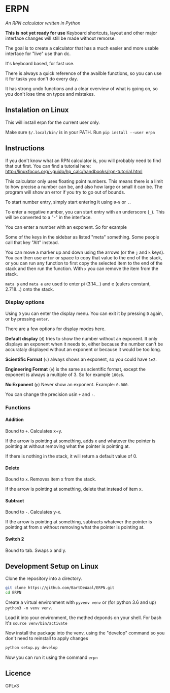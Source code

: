 # ERPN
*An RPN  calculator written in Python*

**This is not yet ready for use**
Keyboard shortcuts, layout and other major interface changes will still be made
without remorse.

The goal is to create a calculator that has a much easier and more usable
interface for "live" use than dc.

It's keyboard based, for fast use.

There is always a quick reference of the availble functions, so you can use it
for tasks you don't do every day.

It has strong undo functions and a clear overview of what is going on, so you
don't lose time on typos and mistakes.

## Instalation on Linux
This will install erpn for the current user only.

Make sure `$/.local/bin/` is in your PATH.
Run `pip install --user erpn`

## Instructions
If you don't know what an RPN calculator is, you will probably need to find
that out first. You can find a tutorial here:
<http://linuxfocus.org/~guido/hp_calc/handbooks/rpn-tutorial.html>

This calculator only uses floating point numbers. This means there is a limit
to how precise a number can be, and also how large or small it can be. The
program will show an error if you try to go out of bounds.

To start number entry, simply start entering it using `0`-`9` or `.`.

To enter a negative number, you can start entry with an underscore (`_`). This
will be converted to a "-" in the interface.

You can enter a number with an exponent. So for example

Some of the keys in the sidebar as listed "meta" something. Some people call
that key "Alt" instead.

You can move a marker up and down using the arrows (or the `j` and `k` keys).
You can then use `enter` or space to copy that value to the end of the stack,
or you can run any function to first copy the selected item to the end of the
stack and then run the function. With `x` you can remove the item from the
stack.

`meta p` and `meta e` are used to enter pi (3.14...) and e (eulers constant,
2.718...) onto the stack.

### Display options
Using `D` you can enter the display menu.
You can exit it by pressing `D` again, or by pressing `enter`.

There are a few options for display modes here.

**Default display** (`d`) tries to show the number without an exponent. It only
displays an exponent when it needs to, either because the number can't be
accurataly displayed without an exponent or because it would be too long.

**Scientific Format** (`s`) always shows an exponent, so you could have `1e2`.

**Engineering Format** (`e`) is the same as scientific format, except the
exponent is always a multiple of 3. So for example `100e6`.

**No Exponent** (`p`) Never show an exponent. Example: `0.000`.

You can change the precision usin `+` and `-`.

### Functions
#### Addition
Bound to `+`. Calculates x+y.

If the arrow is pointing at something, adds x and whatever the pointer is
pointing at without removing what the pointer is pointing at.

If there is nothing in the stack, it will return a default value of 0.

#### Delete
Bound to `x`. Removes item x from the stack.

If the arrow is pointing at something, delete that instead of item x.

#### Subtract
Bound to `-`. Calculates y-x.

If the arrow is pointing at something, subtracts whatever the pointer is
pointing at from x without removing what the pointer is pointing at.

#### Switch 2
Bound to tab. Swaps x and y.

## Development Setup on Linux
Clone the repository into a directory.
```bash
git clone https://github.com/BartDeWaal/ERPN.git
cd ERPN
```

Create a virtual environment with `pyvenv venv` or (for python 3.6 and up)
`python3 -m venv venv`.

Load it into your environment, the methed deponds on your shell. For bash it's `source venv/bin/activate`

Now install the package into the venv, using the "develop" command so you don't need to reinstall to apply changes
```bash
python setup.py develop
```

Now you can run it using the command `erpn`

## Licence
GPLv3
